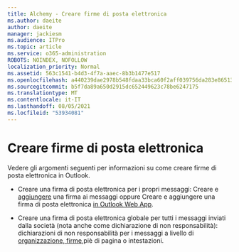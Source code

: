 ```yaml
---
title: Alchemy - Creare firme di posta elettronica
ms.author: daeite
author: daeite
manager: jackiesm
ms.audience: ITPro
ms.topic: article
ms.service: o365-administration
ROBOTS: NOINDEX, NOFOLLOW
localization_priority: Normal
ms.assetid: 563c1541-b4d3-4f7a-aaec-8b3b1477e517
ms.openlocfilehash: a440239dae2978b548fdaa33bca60f2aff039756da283e86513b9ee2dbd3c59b
ms.sourcegitcommit: b5f7da89a650d2915dc652449623c78be6247175
ms.translationtype: MT
ms.contentlocale: it-IT
ms.lasthandoff: 08/05/2021
ms.locfileid: "53934081"
---
```

# <a name="create-email-signatures"></a>Creare firme di posta elettronica

Vedere gli argomenti seguenti per informazioni su come creare firme di posta elettronica in Outlook.
  
- Creare una firma di posta elettronica per i propri messaggi: Creare e [aggiungere](https://support.office.com/article/8ee5d4f4-68fd-464a-a1c1-0e1c80bb27f2.aspx) una firma ai messaggi oppure Creare e aggiungere una firma di posta elettronica [in Outlook Web App](https://support.office.com/article/0f230564-11b9-4239-83de-f10cbe4dfdfc.aspx).
    
- Creare una firma di posta elettronica globale per tutti i messaggi inviati dalla società (nota anche come dichiarazione di non responsabilità): dichiarazioni di non responsabilità per i messaggi a livello di [organizzazione, firme,](https://go.microsoft.com/fwlink/p/?linkid=391096)piè di pagina o intestazioni.
    

